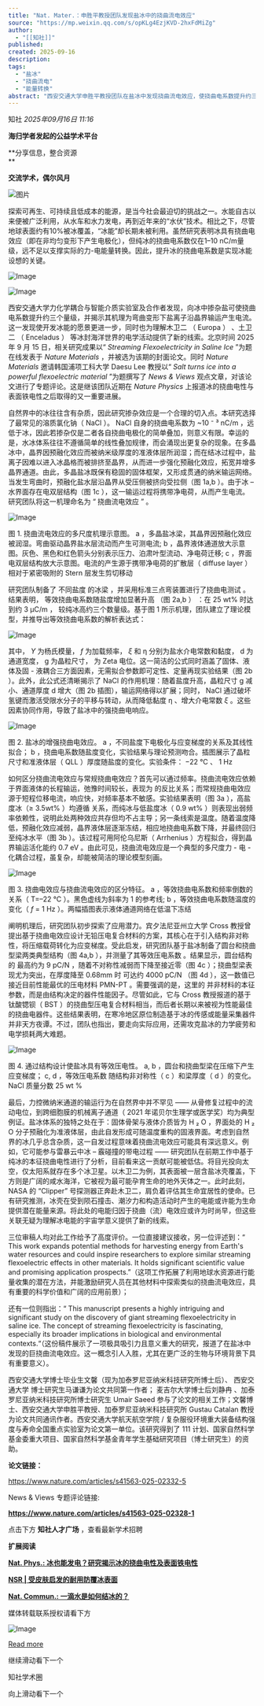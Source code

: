 ```yaml
---
title: "Nat. Mater.：申胜平教授团队发现盐冰中的挠曲流电效应"
source: "https://mp.weixin.qq.com/s/opKLg4EzjKVD-2hxFdMiZg"
author:
  - "[[知社]]"
published:
created: 2025-09-16
description:
tags:
  - "盐冰"
  - "挠曲流电"
  - "能量转换"
abstract: "西安交通大学申胜平教授团队在盐冰中发现挠曲流电效应，使挠曲电系数提升约三个量级，为冰能利用和天体电学活动研究提供新线索。"
---
```

知社 *2025年09月16日 11:16*

**海归学者发起的公益学术平台**

**分享信息，整合资源  
**

**交流学术，偶尔风月**

![图片](https://mp.weixin.qq.com/s/www.w3.org/2000/svg'%20xmlns:xlink='http://www.w3.org/1999/xlink'%3E%3Ctitle%3E%3C/title%3E%3Cg%20stroke='none'%20stroke-width='1'%20fill='none'%20fill-rule='evenodd'%20fill-opacity='0'%3E%3Cg%20transform='translate(-249.000000,%20-126.000000)'%20fill='%23FFFFFF'%3E%3Crect%20x='249'%20y='126'%20width='1'%20height='1'%3E%3C/rect%3E%3C/g%3E%3C/g%3E%3C/svg%3E)

探索可再生、可持续且低成本的能源，是当今社会最迫切的挑战之一。水能自古以来便被广泛利用，从水车和水力发电，再到近年来的“水伏”技术。相比之下，尽管地球表面约有10%被冰覆盖，“冰能”却长期未被利用。虽然研究表明冰具有挠曲电效应（即在非均匀变形下产生电极化），但纯冰的挠曲电系数仅在1–10 nC/m量级，远不足以支撑实际的力-电能量转换。因此，提升冰的挠曲电系数是实现冰能设想的关键。

  

![Image](https://mmbiz.qpic.cn/mmbiz_png/gxfjKCx4mwwWFNtYibZQ98El9QWTTniamkCibfUXicb9CMhcxtds0ZfadS4MAT6zlEuJWiaNBep4qMutUSB30uVKWJg/640?wx_fmt=png&from=appmsg&tp=webp&wxfrom=5&wx_lazy=1#imgIndex=1)

  

![Image](https://mmbiz.qpic.cn/mmbiz_jpg/gxfjKCx4mwwWFNtYibZQ98El9QWTTniamkBibY4u9L4qI8Nnl6dINmv8jvRGWF2gnNYrVNkS9nc5Mds0T6djGOdFQ/640?wx_fmt=jpeg&tp=webp&wxfrom=5&wx_lazy=1#imgIndex=2)

  

西安交通大学力化学耦合与智能介质实验室及合作者发现，向冰中掺杂盐可使挠曲电系数提升约三个量级，并揭示其机理为弯曲变形下盐离子沿晶界输运产生电流。这一发现使开发冰能的愿景更进一步，同时也为理解木卫二 （ Europa ） 、土卫二 （ Enceladus ） 等冰封海洋世界的电学活动提供了新的线索。北京时间 2025 年 9 月 15 日，相关研究成果以“ *Streaming Flexoelectricity in Saline Ice* ”为题在线发表于 *Nature Materials* ，并被选为该期的封面论文。同时 *Nature Materials* 邀请韩国浦项工科大学 Daesu Lee 教授以“ *Salt turns ice into a powerful flexoelectric material* ”为题撰写了 *News & Views* 观点文章，对该论文进行了专题评论。这是继该团队近期在 *Nature Physics* 上报道冰的挠曲电性与表面铁电性之后取得的又一重要进展。

  

自然界中的冰往往含有杂质，因此研究掺杂效应是一个合理的切入点。本研究选择了最常见的溶质氯化钠（ NaCl ）。 NaCl 自身的挠曲电系数为 ~10 ⁻ ³ nC/m ，远低于冰，因此若掺杂仅是二者各自挠曲电极化的简单叠加，则意义有限。幸运的是，水冰体系往往不遵循简单的线性叠加规律，而会涌现出更复杂的现象。在多晶冰中，晶界因预融化效应而被纳米级厚度的准液体层所润湿；而在结冰过程中，盐离子因难以进入冰晶格而被排挤至晶界，从而进一步强化预融化效应，拓宽并增多晶界通道。由此，多晶盐冰既保有稳固的固体框架，又形成贯通的纳米输运网络。当发生弯曲时，预融化盐水层沿晶界从受压侧被挤向受拉侧（图 1a,b ）。由于冰 – 水界面存在电双层结构（图 1c ），这一输运过程将携带净电荷，从而产生电流。研究团队将这一机理命名为 “ 挠曲流电效应 ” 。

  

![Image](https://mmbiz.qpic.cn/mmbiz_png/gxfjKCx4mwwWFNtYibZQ98El9QWTTniamkiaTqCgBJDh9n3B5ngU8hrLIE6RgvMSSE6mK91wzMt34gLUCSCaCDFkw/640?wx_fmt=png&from=appmsg&tp=webp&wxfrom=5&wx_lazy=1#imgIndex=3)

图 1\. 挠曲流电效应的多尺度机理示意图。 a ，多晶盐冰梁，其晶界因预融化效应被润湿。弯曲驱动晶界盐水层流动而产生可测电流; b ，晶界液体通道放大示意图。灰色、黑色和红色箭头分别表示压力、泊肃叶型流动、净电荷迁移; c ，界面电双层结构放大示意图。电流的产生源于携带净电荷的扩散层（ diffuse layer ）相对于紧密吸附的 Stern 层发生剪切移动

  

研究团队制备了 不同盐度 的冰梁 ，并采用标准三点弯装置进行了挠曲电测试 。结果表明， 等效挠曲电系数随盐度增加显著升高 （图 2a,b ） ：在 25 wt% 时达到约 3 μC/m ， 较纯冰高约三个数量级。基于图 1 所示机理，团队建立了理论模型，并推导出等效挠曲电系数的解析表达式：

  

![Image](https://mp.weixin.qq.com/s/www.w3.org/2000/svg'%20xmlns:xlink='http://www.w3.org/1999/xlink'%3E%3Ctitle%3E%3C/title%3E%3Cg%20stroke='none'%20stroke-width='1'%20fill='none'%20fill-rule='evenodd'%20fill-opacity='0'%3E%3Cg%20transform='translate(-249.000000,%20-126.000000)'%20fill='%23FFFFFF'%3E%3Crect%20x='249'%20y='126'%20width='1'%20height='1'%3E%3C/rect%3E%3C/g%3E%3C/g%3E%3C/svg%3E)

  

其中， *Y* 为杨氏模量， *f* 为加载频率， *ξ* 和 η 分别为盐水介电常数和黏度， d 为通道宽度， g 为晶粒尺寸， 为 Zeta 电位。这一简洁的公式同时涵盖了固体、液体及固 \- 液耦合三方面因素，无需拟合参数即可定性、定量再现实验结果（图 2b ）。此外，此公式还清晰揭示了 NaCl 的作用机理：随着盐度升高，晶粒尺寸 g 减小、通道厚度 d 增大（图 2b 插图），输运网络得以扩展；同时， NaCl 通过破坏氢键而激活受限水分子的平移与转动，从而降低黏度 η 、增大介电常数 *ξ* 。这些因素协同作用，导致了盐冰中的强挠曲电响应。

  

![Image](https://mp.weixin.qq.com/s/www.w3.org/2000/svg'%20xmlns:xlink='http://www.w3.org/1999/xlink'%3E%3Ctitle%3E%3C/title%3E%3Cg%20stroke='none'%20stroke-width='1'%20fill='none'%20fill-rule='evenodd'%20fill-opacity='0'%3E%3Cg%20transform='translate(-249.000000,%20-126.000000)'%20fill='%23FFFFFF'%3E%3Crect%20x='249'%20y='126'%20width='1'%20height='1'%3E%3C/rect%3E%3C/g%3E%3C/g%3E%3C/svg%3E)

图 2\. 盐冰的增强挠曲电效应。 a ，不同盐度下电极化与应变梯度的关系及其线性拟合； b ，挠曲电系数随盐度变化，实验结果与理论预测吻合。插图展示了晶粒尺寸和准液体层（ QLL ）厚度随盐度的变化。实验条件： −22 °C 、 1 Hz

  

如何区分挠曲流电效应与常规挠曲电效应？首先可以通过频率。挠曲流电效应依赖于界面液体的长程输运，弛豫时间较长，表现为 的反比关系；而常规挠曲电效应源于短程位移电流，响应快，对频率基本不敏感。实验结果表明（图 3a ），高盐度冰（≥ 3.5wt% ）均遵循 关系，而纯冰与低盐度冰（ 0.9 wt% ）则表现出弱频率依赖性，说明此处两种效应共存但均不占主导；另一条线索是温度。随着温度降低，预融化效应减弱，晶界液体层逐渐冻结，相应地挠曲电系数下降，并最终回归至纯冰水平（图 3b ）。该过程可用阿伦乌尼斯（ Arrhenius ）方程拟合，得到晶界输运活化能约 0.7 eV 。由此可见，挠曲流电效应是一个典型的多尺度力 \- 电 \- 化耦合过程，虽复杂，却能被简洁的理论模型刻画。

  

![Image](https://mp.weixin.qq.com/s/www.w3.org/2000/svg'%20xmlns:xlink='http://www.w3.org/1999/xlink'%3E%3Ctitle%3E%3C/title%3E%3Cg%20stroke='none'%20stroke-width='1'%20fill='none'%20fill-rule='evenodd'%20fill-opacity='0'%3E%3Cg%20transform='translate(-249.000000,%20-126.000000)'%20fill='%23FFFFFF'%3E%3Crect%20x='249'%20y='126'%20width='1'%20height='1'%3E%3C/rect%3E%3C/g%3E%3C/g%3E%3C/svg%3E)

图 3\. 挠曲电效应与挠曲流电效应的区分特征。 a ，等效挠曲电系数和频率倒数的关系（ T=–22 °C ）。黑色虚线为斜率为 1 的参考线; b ，等效挠曲电系数随温度的变化（ *f* \= 1 Hz ）。两幅插图表示液体通道网络在低温下冻结

  

阐明机理后，研究团队初步探索了应用潜力。宾夕法尼亚州立大学 Cross 教授曾提出基于挠曲电效应设计无铅压电复合材料的方案，其核心在于引入结构非对称性，将压缩载荷转化为应变梯度。受此启发，研究团队基于盐冰制备了圆台和挠曲型梁两类典型结构（图 4a,b ），并测量了其等效压电系数 。结果显示，圆台结构的 最高约为 9 pC/N ，随着不对称性减弱而下降至接近零（图 4c ）；挠曲型梁表现尤为突出，在厚度降至 0.68mm 时 可达约 4000 pC/N （图 4d ），这一数值已接近目前性能最优的压电材料 PMN-PT 。需要强调的是，这里的 并非材料的本征参数，而是由结构决定的器件性能因子。尽管如此，它与 Cross 教授报道的基于钛酸锶钡（ BST ）的挠曲型压电复合材料相当，而后者长期以来被视为性能最佳的挠曲电器件。这些结果表明，在寒冷地区原位制造基于冰的传感或能量采集器件并非天方夜谭。不过，团队也指出，要走向实际应用，还需攻克盐冰的力学疲劳和电学损耗两大难题。

  

![Image](https://mp.weixin.qq.com/s/www.w3.org/2000/svg'%20xmlns:xlink='http://www.w3.org/1999/xlink'%3E%3Ctitle%3E%3C/title%3E%3Cg%20stroke='none'%20stroke-width='1'%20fill='none'%20fill-rule='evenodd'%20fill-opacity='0'%3E%3Cg%20transform='translate(-249.000000,%20-126.000000)'%20fill='%23FFFFFF'%3E%3Crect%20x='249'%20y='126'%20width='1'%20height='1'%3E%3C/rect%3E%3C/g%3E%3C/g%3E%3C/svg%3E)

图 4\. 通过结构设计使盐冰具有等效压电性。 a, b ，圆台和挠曲型梁在压缩下产生应变梯度； c, d ，等效压电系数 随结构非对称性（ c ）和梁厚度（ d ）的变化。 NaCl 质量分数 25 wt %

  

最后，力控微纳米通道的输运行为在自然界中并不罕见 —— 从骨修复过程中的流动电位，到跨细胞膜的机械离子通道（ 2021 年诺贝尔生理学或医学奖）均为典型例证。盐冰体系的独特之处在于：固体骨架与液体介质皆为 H ₂ O ，界面处的 H ₂ O 分子预融化为准液体层，由此自发形成可随温度重构的固液界面。考虑到自然界的冰几乎总含杂质，这一自发过程意味着挠曲流电效应可能具有深远意义。例如，它可能参与雷暴云中冰 – 霰碰撞的带电过程 —— 研究团队在前期工作中基于纯冰的本征挠曲电性进行了分析，目前看来这一贡献可能被低估。将目光投向太空，仅太阳系就存在多个冰卫星。以木卫二为例，其表面被一层含盐冰壳覆盖，下方则是广阔的咸水海洋，它被视为最可能孕育生命的地外天体之一。此时此刻， NASA 的 “Clipper” 号探测器正奔赴木卫二，肩负着评估其生命宜居性的使命。已有研究推测，冰壳在受到陨石撞击、潮汐力和构造活动时产生的电能或许能为生命提供潜在能量来源。将此处的电能归因于挠曲（流）电效应或许为时尚早，但这些关联无疑为理解冰电能的宇宙学意义提供了新的线索。

  

三位审稿人均对此工作给予了高度评价。一位直接建议接收，另一位评述到：“ This work expands potential methods for harvesting energy from Earth's water resources and could inspire researchers to explore similar streaming flexoelectric effects in other materials. It holds significant scientific value and promising application prospects.”（这项工作拓展了利用地球水资源进行能量收集的潜在方法，并能激励研究人员在其他材料中探索类似的挠曲流电效应，具有重要的科学价值和广阔的应用前景）；

  

还有一位则指出：“ This manuscript presents a highly intriguing and significant study on the discovery of giant streaming flexoelectricity in saline ice. The concept of streaming flexoelectricity is fascinating, especially its broader implications in biological and environmental contexts.“（这份稿件展示了一项极具吸引力且意义重大的研究，报道了在盐冰中发现的巨挠曲流电效应。这一概念引人入胜，尤其在更广泛的生物与环境背景下具有重要意义）。

  

西安交通大学博士毕业生文馨（现为加泰罗尼亚纳米科技研究所博士后）、 西安交通大学 博士研究生马谦谦为论文共同第一作者； 麦吉尔大学博士后刘静冉 、加泰罗尼亚纳米科技研究所博士研究生 Umair Saeed 参与了论文的相关工作；文馨博士、西安交通大学申胜平教授、加泰罗尼亚纳米科技研究所 Gustau Catalan 教授为论文共同通讯作者。西安交通大学航天航空学院 / 复杂服役环境重大装备结构强度与寿命全国重点实验室为论文第一单位。该研究得到了 111 计划、国家自然科学基金委重大项目、国家自然科学基金青年学生基础研究项目（博士研究生）的资助。

  

**论文链接：**

https://www.nature.com/articles/s41563-025-02332-5

  

News & Views 专题评论链接:

**https://www.nature.com/articles/s41563-025-02328-1**

  

点击下方 **知社人才广场** ，查看最新学术招聘

**扩展阅读**

**[Nat. Phys.: 冰也能发电？研究揭示冰的挠曲电性及表面铁电性](https://mp.weixin.qq.com/s?__biz=MzIwMjk1OTc2MA==&mid=2247556821&idx=1&sn=bd5e8834aca925d865f5cb6720f80732&scene=21#wechat_redirect)**

**[NSR | 受皮肤启发的耐用防覆冰表面](https://mp.weixin.qq.com/s?__biz=MzIwMjk1OTc2MA==&mid=2247556439&idx=2&sn=f3f2f8ae5028c52db72c7230c1c7d308&scene=21#wechat_redirect)**

**[Nat. Commun.: 一滴水是如何结冰的？](https://mp.weixin.qq.com/s?__biz=MzIwMjk1OTc2MA==&mid=2247548547&idx=2&sn=ed6badb28e1878e3d25ae534f851ba8a&scene=21#wechat_redirect)**

  

媒体转载联系授权请看下方

![Image](https://mp.weixin.qq.com/s/www.w3.org/2000/svg'%20xmlns:xlink='http://www.w3.org/1999/xlink'%3E%3Ctitle%3E%3C/title%3E%3Cg%20stroke='none'%20stroke-width='1'%20fill='none'%20fill-rule='evenodd'%20fill-opacity='0'%3E%3Cg%20transform='translate(-249.000000,%20-126.000000)'%20fill='%23FFFFFF'%3E%3Crect%20x='249'%20y='126'%20width='1'%20height='1'%3E%3C/rect%3E%3C/g%3E%3C/g%3E%3C/svg%3E)

[Read more](https://mp.weixin.qq.com/s/)

继续滑动看下一个

知社学术圈

向上滑动看下一个